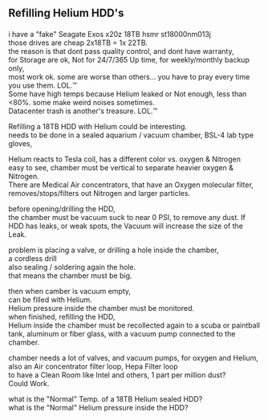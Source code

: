 ## Refilling Helium HDD's </p>

i have a "fake" Seagate Exos x20z 18TB hsmr st18000nm013j  </br>
those drives are cheap 2x18TB = 1x 22TB. </br>
the reason is that dont pass quality control, and dont have warranty,  </br>
for Storage are ok, Not for 24/7/365 Up time, for weekly/monthly backup only, </br>
most work ok. some are worse than others... you have to pray every time you use them. LOL.™ </br>
Some have high temps because Helium leaked or Not enough, less than <80%. some make weird noises sometimes. </br>
Datacenter trash is another's treasure. LOL.™

Refilling a 18TB HDD with Helium could be interesting. </br>
needs to be done in a sealed aquarium / vacuum chamber, BSL-4 lab type gloves, </p>
 
Helium reacts to Tesla coil, has a different color vs. oxygen & Nitrogen </br> 
easy to see, chamber must be vertical to separate heavier oxygen & Nitrogen. </br>
There are Medical Air concentrators, that have an Oxygen molecular filter, </br>
removes/stops/filters out Nitrogen and larger particles. </p>

before opening/drilling the HDD, </br>
the chamber must be vacuum suck to near 0 PSI, to remove any dust.
If HDD has leaks, or weak spots, the Vacuum will increase the size of the Leak.</p>

problem is placing a valve, or drilling a hole inside the chamber, </br>
a cordless drill </br>
also sealing / soldering again the hole.  </br>
that means the chamber must be big.</p>

then when camber is vacuum empty,  </br>
can be filled with Helium.  </br>
Helium pressure inside the chamber must be monitored. </br>
when finished, refilling the HDD, </br>
Helium inside the chamber must be recollected again to a scuba or paintball tank, aluminum or fiber glass,
with a vacuum pump connected to the chamber. </p>

chamber needs a lot of valves, and vacuum pumps, for oxygen and Helium,
also an Air concentrator filter loop, Hepa Filter loop </br>
to have a Clean Room like Intel and others, 1 part per million dust? </br>
Could Work. </p>

what is the "Normal" Temp. of a 18TB Helium sealed HDD? </br>
what is the "Normal" Helium pressure inside the HDD? </p>

